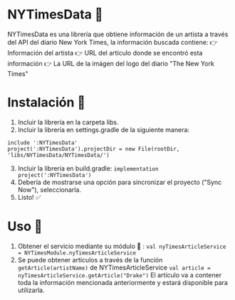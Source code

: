 # NYTimesData 📰
NYTimesData  es una librería que obtiene información de un artista a través del API del diario New York Times, la información buscada contiene:
👉 Información del artista
👉 URL del artículo donde se encontró esta información
👉 La URL de la imágen del logo del diario "The New York Times"

# Instalación 🦾
1. Incluir la librería en la carpeta libs.
2. Incluir la librería en settings.gradle de la siguiente manera:
```
include ':NYTimesData'
project(':NYTimesData').projectDir = new File(rootDir, 'libs/NYTimesData/NYTimesData/')
```
3. Incluir la librería en build.gradle:
`implementation project(':NYTimesData')`
4. Debería de mostrarse una opción para sincronizar el proyecto ("Sync Now"), seleccionarla.
5. Listo! ✅

# Uso 🙌
1. Obtener el servicio mediante su módulo 🤲 :
`val nyTimesArticleService = NYTimesModule.nyTimesArticleService`
2. Se puede obtener artículos a través de la función `getArticle(artistName)` de NYTimesArticleService
`val article = nyTimesArticleService.getArticle("Drake")`
El artículo va a contener toda la información mencionada anteriormente y estará disponible para utilizarla.